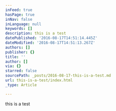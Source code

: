 ```yaml
---
inFeed: true
hasPage: true
inNav: false
inLanguage: null
keywords: []
description: this is a test
datePublished: '2016-08-17T14:51:14.445Z'
dateModified: '2016-08-17T14:51:13.267Z'
authors: []
publisher: {}
title: ''
author: []
via: {}
starred: false
sourcePath: _posts/2016-08-17-this-is-a-test.md
url: this-is-a-test/index.html
_type: Article

---
```

this is a test